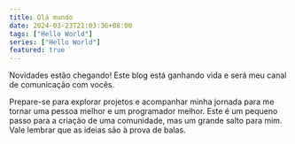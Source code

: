 ```yaml
---
title: Olá mundo
date: 2024-03-23T21:03:36+08:00
tags: ["Hello World"]
series: ["Hello World"]
featured: true
---
```

Novidades estão chegando!
Este blog está ganhando vida e será meu canal de comunicação com vocês.
<!--more-->
Prepare-se para explorar projetos e acompanhar minha jornada para me tornar uma pessoa melhor e um programador melhor. Este é um pequeno passo para a criação de uma comunidade, mas um grande salto para mim. Vale lembrar que as ideias são à prova de balas.
